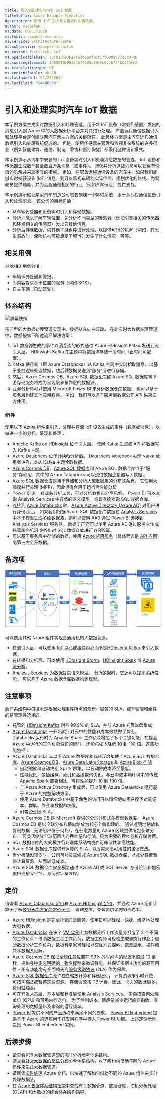 ```yaml
---
title: 引入和处理实时汽车 IoT 数据
titleSuffix: Azure Example Scenarios
description: 使用 IoT 引入和处理实时车辆数据。
author: msdpalam
ms.date: 09/12/2018
ms.topic: example-scenario
ms.service: architecture-center
ms.subservice: example-scenario
ms.custom: fasttrack, IoT
ms.openlocfilehash: 73f01d683b17facde59f9c917f00043773ec474b
ms.sourcegitcommit: 1b50810208354577b00e89e5c031b774b02736e2
ms.translationtype: HT
ms.contentlocale: zh-CN
ms.lasthandoff: 01/23/2019
ms.locfileid: "54486890"
---
```

# <a name="ingestion-and-processing-of-real-time-automotive-iot-data"></a>引入和处理实时汽车 IoT 数据

本示例方案生成实时数据引入和处理管道，用于将 IoT 设备（常规传感器）发出的消息引入到 Azure 中的大数据分析平台并对其进行处理。 车载远程通信数据引入和处理平台是创建联网汽车解决方案的关键所在。 此具体方案是由汽车远程通信数据引入和处理系统促成的。 但是，使用传感器来管理和监视复杂系统的许多行业（例如智能建筑、通信、制造、零售和医疗保健）都采用这种设计模式。

本示例演示从汽车中安装的 IoT 设备实时引入和处理消息数据的管道。 IoT 设备和传感器生成数千甚至数百万条消息（或事件）。 捕获并分析这些消息可以获得有价值的见解并采取相应的措施。 例如，在配备远程通信设备的汽车中，如果我们能够实时捕获设备 (IoT) 消息，则可以监视车辆的实际位置、规划优化的路线、为驾驶员提供辅助，并为远程通信相关的行业（例如汽车保险）提供支持。

本示例演示假设某家汽车制造公司想要创建一个实时系统，用于从远程通信设备引入和处理消息。 该公司的目标包括：

- 从车辆传感器和设备实时引入和存储数据。
- 分析消息以了解车辆位置，并分析不同类型的传感器（例如引擎相关的传感器和环境相关的传感器）发出的其他信息。
- 分析后存储数据，供其他下游组件进行处理，以提供可行的见解（例如，在发生事故时，保险机构可能想要了解当时发生了什么情况，等等。）

## <a name="relevant-use-cases"></a>相关用例

其他相关用例包括：

- 车辆保养提醒和警报。
- 为乘客提供基于位置的服务（例如 SOS）。
- 自主车辆（自动驾驶）。

## <a name="architecture"></a>体系结构

![屏幕快照](media/architecture-realtime-analytics-vehicle-data1.png)

在典型的大数据处理管道实现中，数据从左向右流动。 在此实时大数据处理管道中，数据按如下所述流经解决方案：

1. IoT 数据源生成的事件以消息流的形式通过 Azure HDInsight Kafka 发送到流引入层。 HDInsight Kafka 在主题中将数据流存储一段时间（此时间可配置）。
2. Kafka 使用者（即 Azure Databricks）从 Kafka 主题中实时拾取消息，以基于业务逻辑处理数据，然后将数据发送到“服务”层进行存储。
3. 然后，Azure Cosmos DB、Azure SQL 数据仓库或 Azure SQL 数据库等下游存储服务将成为呈现层和操作层的数据源。
4. 业务分析师可以使用 Microsoft Power BI 来分析数据仓库数据。 也可以基于服务层构建其他应用程序。 例如，我们可以基于服务层数据公开 API 供第三方使用。

### <a name="components"></a>组件

使用以下 Azure 组件来引入、处理并存储 IoT 设备生成的事件（数据或消息），以做进一步的分析、呈现和处理：

- [Apache Kafka on HDInsight](/azure/hdinsight/kafka/apache-kafka-introduction) 位于引入层。 使用 Kafka 生成者 API 将数据写入 Kafka 主题。
- [Azure Databricks](/services/databricks) 位于转换和分析层。 Databricks Notebook 实现 Kafka 使用者 API，以从 Kafka 主题读取数据。
- [Azure Cosmos DB](/services/cosmos-db)、[Azure SQL 数据库](/azure/sql-database/sql-database-technical-overview)和 Azure SQL 数据仓库位于“服务”存储层，其中的 Azure Databricks 可以通过数据连接器写入数据。
- [Azure SQL 数据仓库](/azure/sql-data-warehouse/sql-data-warehouse-overview-what-is)是用于存储和分析大型数据集的分布式系统。 它使用大规模并行处理 (MPP)，因此很适合用于运行高性能分析。
- [Power BI](https://docs.microsoft.com/power-bi) 是一套业务分析工具，可以分析数据和分享见解。 Power BI 可以查询 Analysis Services 中存储的语义模型，或者直接查询 SQL 数据仓库。
- 连接到 [Azure Databricks](https://azure.microsoft.com/services/databricks) 时，[Azure Active Directory (Azure AD)](/azure/active-directory) 对用户进行身份验证。 如果我们根据 Azure SQL 数据仓库数据在 [Analysis Services](/azure/analysis-services) 中基于模型生成多维数据集，则可以使用 AAD 通过 Power BI 连接到 Analysis Services 服务器。 数据工厂还可以使用 Azure AD 通过服务主体或托管服务标识 (MSI) 对 SQL 数据仓库进行身份验证。
- 可以基于服务层中存储的数据，使用 [Azure 应用服务](/azure/app-service/app-service-web-overview)（具体而言是 [API 应用](/services/app-service/api)）向第三方公开数据。

## <a name="alternatives"></a>备选项

![屏幕快照](media/architecture-realtime-analytics-vehicle-data2.png)

可以使用其他 Azure 组件实现更通用化的大数据管道。

- 在流引入层，可以使用 [IoT 中心](https://azure.microsoft.com/services/iot-hub)或[事件中心](https://azure.microsoft.com/services/event-hubs)而不是[HDInsight Kafka](/azure/hdinsight/kafka/apache-kafka-introduction) 来引入数据。
- 在转换和分析层，可以使用 [HDInsight Storm](/azure/hdinsight/storm/apache-storm-overview)、[HDInsight Spark](/azure/hdinsight/spark/apache-spark-overview) 或 [Azure 流分析](https://azure.microsoft.com/services/stream-analytics)。
- [Analysis Services](/azure/analysis-services) 为数据提供语义模型。 分析数据时，它还可以提高系统性能。 可以基于 Azure 数据仓库数据构建模型。

## <a name="considerations"></a>注意事项

此体系结构中的技术是根据处理事件所需的规模、服务的 SLA、成本管理和组件的易管理性选择的。

- 托管的 [HDInsight Kafka](/azure/hdinsight/kafka/apache-kafka-introduction) 附带 99.9% 的 SLA，并与 Azure 托管磁盘集成
- [Azure Databricks](/azure/azure-databricks/what-is-azure-databricks) 一开始就针对云中的性能和成本效益做了优化。 Databricks 运行时为 Apache Spark 工作负荷增加了多个关键功能，在提高 Azure 中运行的工作负荷性能的同时，还能将成本降低 10 到 100 倍。这些功能包括：
- Azure Databricks 与以下 Azure 数据库和存储深度集成：[Azure SQL 数据仓库](/azure/sql-data-warehouse)、[Azure Cosmos DB](https://azure.microsoft.com/services/cosmos-db)、[Azure Data Lake Storage](https://azure.microsoft.com/services/storage/data-lake-storage) 和 [Azure Blob 存储](https://azure.microsoft.com/services/storage/blobs)
  - 自动缩放和自动终止 Spark 群集，以自动将成本降至最低。
  - 性能优化，包括缓存、索引和高级查询优化，与云中或本地环境中的传统 Apache Spark 部署相比，可将性能提升 10 到 100 倍。
  - 与 Azure Active Directory 集成后，可以使用 Azure Databricks 运行基于 Azure 的完整解决方案。
  - 使用 Azure Databricks 中基于角色的访问可以精细地向用户授予对笔记本、群集、作业和数据的权限。
  - 附带企业级 SLA。
- Azure Cosmos DB 是 Microsoft 提供的全球分布式多模型数据库。 Azure Cosmos DB 是以全球分布和横向缩放为核心全新构建的。 通过透明地缩放和复制数据（无论用户位于何处），在任意数量的 Azure 区域提供统包全球分布。 可灵活缩放全球范围内的吞吐量和存储，只为需要的吞吐量和存储付费。
- SQL 数据仓库的大规模并行处理体系结构提供可伸缩性和高性能。
- Azure SQL 数据仓库提供有保障的 SLA，以及实现高可用性的建议做法。
- 当分析活动较少时，公司可以按需缩减 Azure SQL 数据仓库，以减少甚至暂停计算资源，从而较低成本。
- Azure SQL 数据仓库安全模型通过 Azure AD 或 SQL Server 身份验证和加密提供连接安全性、身份验证和授权。

## <a name="pricing"></a>定价

请查看 [Azure Databricks 定价](https://azure.microsoft.com/pricing/details/databricks)和 [Azure HDInsight 定价](https://azure.microsoft.com/pricing/details/hdinsight)，并通过 Azure 定价计算器了解[数据仓库方案的定价示例](https://azure.com/e/b798fb70c53e4dd19fdeacea4db78276)。 请调整值，查看要求如何影响成本。

- [Azure HDInsight](/azure/hdinsight) 是完全托管的云服务，使用它可以轻松、快捷、经济地处理大量数据。
- [Azure Databricks](https://azure.microsoft.com/services/databricks) 在多个 [VM 实例](https://azure.microsoft.com/pricing/details/databricks/#instances)上为数据分析工作流量身打造了 2 个不同的工作负荷：借助数据工程工作负荷，数据工程师可轻松生成和执行作业；借助数据分析工作负荷，数据科学家可轻松以交互方式探索、直观显示、操作和共享数据及见解。
- [Azure Cosmos DB](https://azure.microsoft.com/services/cosmos-db) 保证全球任意位置在 99% 的时间内的延迟不超过 10 毫秒，提供[多种定义明确的一致性模型](/azure/cosmos-db/consistency-levels)来微调性能，并保证多宿主功能的高可用性 - 所有功能均有全面领先的[服务级别协议](https://azure.microsoft.com/support/legal/sla/cosmos-db) (SLA) 作为保障。
- [Azure SQL 数据仓库](https://azure.microsoft.com/pricing/details/sql-data-warehouse/gen2)允许独立缩放计算和存储级别。 计算资源按小时计费，可按需缩放或暂停这些资源。 存储资源按 TB 计费，因此，引入的数据越多，费用就越高。
- 可在开发人员层、基本层和标准层使用 [Analysis Services](https://azure.microsoft.com/pricing/details/analysis-services)。 实例按查询处理单位 (QPU) 和可用内存定价。 为了控制成本，请尽量减少运行的查询数、查询处理的数据量以及查询的运行频率。
- [Power BI](https://powerbi.microsoft.com/pricing) 提供不同的产品选项来满足不同的要求。 [Power BI Embedded](https://azure.microsoft.com/pricing/details/power-bi-embedded) 提供基于 Azure 的选项用于在应用程序中嵌入 Power BI 功能。 上述定价示例包括 Power BI Embedded 实例。

## <a name="next-steps"></a>后续步骤

- 请查看包含大数据管道流的[实时分析](https://azure.microsoft.com/solutions/architecture/real-time-analytics)参考体系结构。
- 请查看[针对大数据的高级分析](https://azure.microsoft.com/solutions/architecture/advanced-analytics-on-big-data)参考体系结构，以了解如何借助不同的 Azure 组件来生成大数据管道。
- 请阅读[实时处理](/azure/architecture/data-guide/big-data/real-time-processing) Azure 文档，以快速了解如何借助不同的 Azure 组件来实时处理数据流。
- 在 [Azure 数据体系结构指南](/azure/architecture/data-guide)中查找有关数据管道、数据仓库、联机分析处理 (OLAP) 和大数据的综合体系结构指导。
